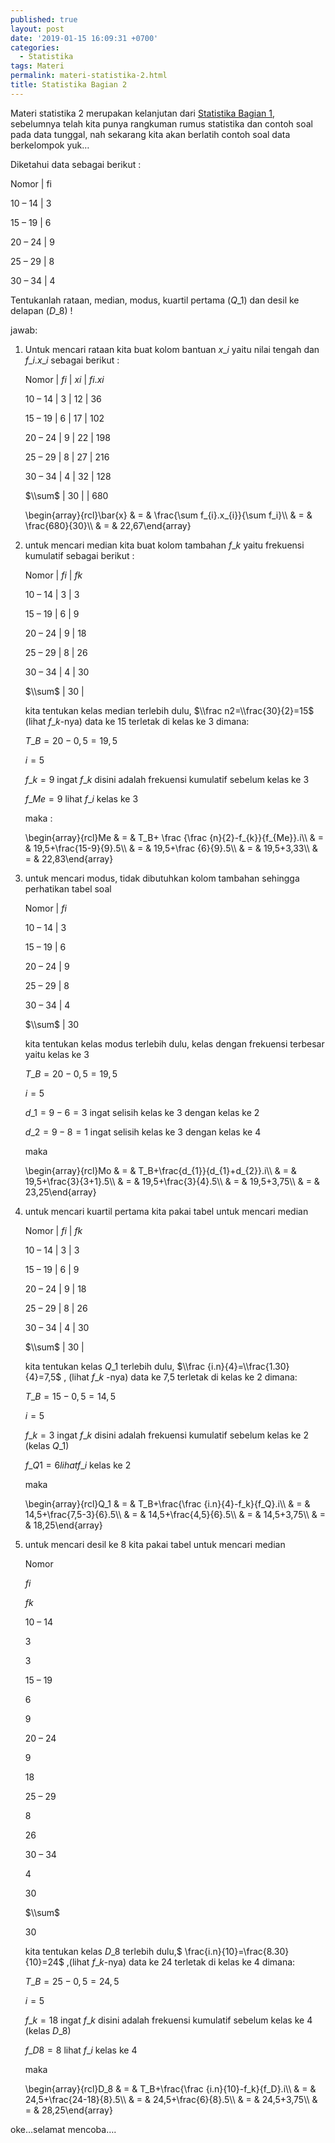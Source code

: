 ```yaml
---
published: true
layout: post
date: '2019-01-15 16:09:31 +0700'
categories:
  - Statistika
tags: Materi
permalink: materi-statistika-2.html
title: Statistika Bagian 2
---
```

Materi statistika 2 merupakan kelanjutan dari [Statistika Bagian 1]({{site.baseurl}}/materi-statistika-2.html "Statistika Bagian 1"), sebelumnya telah kita punya rangkuman rumus statistika dan contoh soal pada data tunggal, nah sekarang kita akan berlatih contoh soal data berkelompok yuk…

Diketahui data sebagai berikut :

Nomor | fi

10 – 14 | 3

15 – 19 | 6

20 – 24 | 9

25 – 29 | 8

30 – 34 | 4

Tentukanlah rataan, median, modus, kuartil pertama ($Q\_1$) dan desil ke delapan ($D\_8$) !

jawab:

1.  Untuk mencari rataan kita buat kolom bantuan $x\_i$ yaitu nilai tengah dan $f\_i.x\_i$ sebagai berikut :
    
    Nomor | $fi$ | $xi$ | $fi.xi$
    
    10 – 14 | 3 | 12 | 36
    
    15 – 19 | 6 | 17 | 102
    
    20 – 24 | 9 | 22 | 198
    
    25 – 29 | 8 | 27 | 216
    
    30 – 34 | 4 | 32 | 128
    
    $\\sum$ | 30 |  | 680
    
    \\begin{array}{rcl}\\bar{x} & = & \\frac{\\sum f\_{i}.x\_{i}}{\\sum f\_i}\\\\ & = & \\frac{680}{30}\\\\ & = & 22,67\\end{array}
    
2.  untuk mencari median kita buat kolom tambahan $f\_k$ yaitu frekuensi kumulatif sebagai berikut :
    
    Nomor | $fi$ | $fk$
    
    10 – 14 | 3 | 3
    
    15 – 19 | 6 | 9
    
    20 – 24 | 9 | 18
    
    25 – 29 | 8 | 26
    
    30 – 34 | 4 | 30
    
    $\\sum$ | 30 | 
    
    kita tentukan kelas median terlebih dulu, $\\frac n2=\\frac{30}{2}=15$ (lihat $f\_{k}$-nya) data ke $15$ terletak di kelas ke $3$ dimana:
    
    $T\_B=20-0,5=19,5$
    
    $i=5$
    
    $f\_k=9$ ingat $f\_k$ disini adalah frekuensi kumulatif sebelum kelas ke $3$
    
    $f\_{Me}=9$ lihat $f\_i$ kelas ke $3$
    
    maka :
    
    \\begin{array}{rcl}Me & = & T\_B+ \\frac {\\frac {n}{2}-f\_{k}}{f\_{Me}}.i\\\\ & = & 19,5+\\frac{15-9}{9}.5\\\\ & = & 19,5+\\frac {6}{9}.5\\\\ & = & 19,5+3,33\\\\ & = & 22,83\\end{array}
    
3.  untuk mencari modus, tidak dibutuhkan kolom tambahan sehingga perhatikan tabel soal
    
    Nomor | $fi$
    
    10 – 14 | 3
    
    15 – 19 | 6
    
    20 – 24 | 9
    
    25 – 29 | 8
    
    30 – 34 | 4
    
    $\\sum$ | 30
    
    kita tentukan kelas modus terlebih dulu, kelas dengan frekuensi terbesar yaitu kelas ke $3$
    
    $T\_B=20-0,5=19,5$
    
    $i=5$
    
    $d\_1=9-6=3$ ingat selisih kelas ke $3$ dengan kelas ke $2$
    
    $d\_2=9-8=1$ ingat selisih kelas ke $3$ dengan kelas ke $4$
    
    maka
    
    \\begin{array}{rcl}Mo & = & T\_B+\\frac{d\_{1}}{d\_{1}+d\_{2}}.i\\\\ & = & 19,5+\\frac{3}{3+1}.5\\\\ & = & 19,5+\\frac{3}{4}.5\\\\ & = & 19,5+3,75\\\\ & = & 23,25\\end{array}
    
4.  untuk mencari kuartil pertama kita pakai tabel untuk mencari median
    
    Nomor | $fi$ | $fk$
    
    10 – 14 | 3 | 3
    
    15 – 19 | 6 | 9
    
    20 – 24 | 9 | 18
    
    25 – 29 | 8 | 26
    
    30 – 34 | 4 | 30
    
    $\\sum$ | 30 | 
    
    kita tentukan kelas $Q\_1$ terlebih dulu, $\\frac {i.n}{4}=\\frac{1.30}{4}=7,5$ , (lihat $f\_{k}$ -nya) data ke 7,5 terletak di kelas ke $2$ dimana:
    
    $T\_B=15-0,5=14,5$
    
    $i=5$
    
    $f\_k=3$ ingat $f\_k$ disini adalah frekuensi kumulatif sebelum kelas ke $2$ (kelas $Q\_1$)
    
    $f\_{Q1}=6 lihat f\_i$ kelas ke $2$
    
    maka
    
    \\begin{array}{rcl}Q\_1 & = & T\_B+\\frac{\\frac {i.n}{4}-f\_k}{f\_Q}.i\\\\ & = & 14,5+\\frac{7,5-3}{6}.5\\\\ & = & 14,5+\\frac{4,5}{6}.5\\\\ & = & 14,5+3,75\\\\ & = & 18,25\\end{array}
    
5.  untuk mencari desil ke $8$ kita pakai tabel untuk mencari median
    
    Nomor
    
    $fi$
    
    $fk$
    
    10 – 14
    
    3
    
    3
    
    15 – 19
    
    6
    
    9
    
    20 – 24
    
    9
    
    18
    
    25 – 29
    
    8
    
    26
    
    30 – 34
    
    4
    
    30
    
    $\\sum$
    
    30
    
    kita tentukan kelas $D\_8$ terlebih dulu,$ \\frac{i.n}{10}=\\frac{8.30}{10}=24$ ,(lihat $f\_{k}$-nya) data ke $24$ terletak di kelas ke $4$ dimana:
    
    $T\_B=25-0,5=24,5$
    
    $i=5$
    
    $f\_k=18$ ingat $f\_k$ disini adalah frekuensi kumulatif sebelum kelas ke $4$ (kelas $D\_8$)
    
    $f\_{D8}=8$ lihat $f\_i$ kelas ke $4$
    
    maka
    
    \\begin{array}{rcl}D\_8 & = & T\_B+\\frac{\\frac {i.n}{10}-f\_k}{f\_D}.i\\\\ & = & 24,5+\\frac{24-18}{8}.5\\\\ & = & 24,5+\\frac{6}{8}.5\\\\ & = & 24,5+3,75\\\\ & = & 28,25\\end{array}
    

oke…selamat mencoba….
